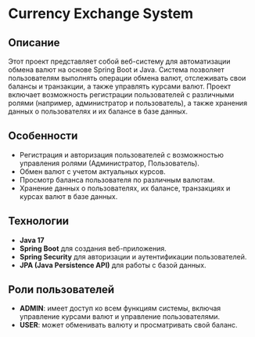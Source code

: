 # Currency Exchange System

## Описание
Этот проект представляет собой веб-систему для автоматизации обмена валют на основе Spring Boot и Java. Система позволяет пользователям выполнять операции обмена валют, отслеживать свои балансы и транзакции, а также управлять курсами валют. Проект включает возможность регистрации пользователей с различными ролями (например, администратор и пользователь), а также хранения данных о пользователях и их балансе в базе данных.

## Особенности
- Регистрация и авторизация пользователей с возможностью управления ролями (Администратор, Пользователь).
- Обмен валют с учетом актуальных курсов.
- Просмотр баланса пользователя по различным валютам.
- Хранение данных о пользователях, их балансе, транзакциях и курсах валют в базе данных.

## Технологии
- **Java 17**
- **Spring Boot** для создания веб-приложения.
- **Spring Security** для авторизации и аутентификации пользователей.
- **JPA (Java Persistence API)** для работы с базой данных.

## Роли пользователей
- **ADMIN**: имеет доступ ко всем функциям системы, включая управление курсами валют и управление пользователями.
- **USER**: может обменивать валюту и просматривать свой баланс.
